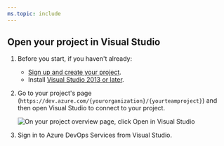 ```yaml
---
ms.topic: include
---
```


##	Open your project in Visual Studio

1. Before you start, if you haven't already:

   * [Sign up and create your project](/azure/devops/organizations/accounts/create-organization).
   * Install [Visual Studio 2013 or later](https://visualstudio.microsoft.com/downloads).

2. Go to your project's page 
   (```https://dev.azure.com/{yourorganization}/{yourteamproject}```)
   and then open Visual Studio to connect to your project.

	![On your project overview page, click Open in Visual Studio](/azure/devops/media/GoHomeOpenInVisualStudio.png)

3. Sign in to Azure DevOps Services from Visual Studio. 